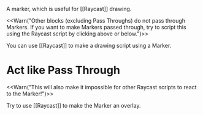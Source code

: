 A marker, which is useful for [[Raycast]] drawing.

<<Warn("Other blocks (excluding Pass Throughs) do not pass through Markers. If you want to make Markers passed through, try to script this using the Raycast script by clicking above or below.")>>

You can use [[Raycast]] to make a drawing script using a Marker.

# Act like Pass Through
<<Warn("This will also make it impossible for other Raycast scripts to react to the Marker!")>>

Try to use [[Raycast]] to make the Marker an overlay.